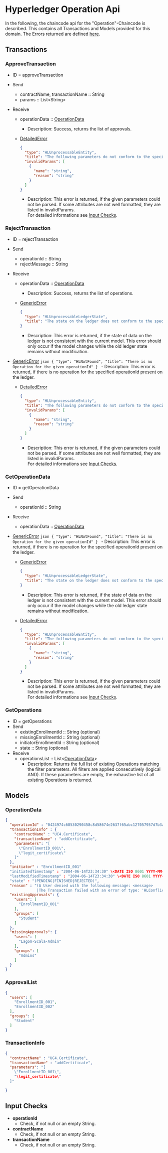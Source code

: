 # Hyperledger Operation Api

In the following, the chaincode api for the "Operation"-Chaincode is described.
This contains all Transactions and Models provided for this domain.
The Errors returned are defined [here](errors.md#Errors).

## Transactions

### ApproveTransaction
- ID = approveTransaction
- Send
    - contractName, transactionName :: String
    - params :: List\<String\>

- Receive
    - operationData :: [OperationData](#OperationData) 
      -  Description: Success, returns the list of approvals.

    - [DetailedError](errors.md#DetailedError) 
      ```json
      {
        "type": "HLUnprocessableEntity",
        "title": "The following parameters do not conform to the specified format",
        "invalidParams": [
          {
            "name": "string",
            "reason": "string"
          }
        ]
      }
      ```
       - Description: This error is returned, if the given parameters could not be parsed. If some attributes are not well formatted, they are listed in invalidParams.  
       For detailed informations see [Input Checks](#Checks).

### RejectTransaction
- ID = rejectTransaction
- Send
    - operationId :: String
    - rejectMessage :: String
- Receive
    - operationData :: [OperationData](#OperationData) 
      -  Description: Success, returns the list of operations.


    - [GenericError](errors.md#GenericError) 
      ```json
      {
        "type": "HLUnprocessableLedgerState",
        "title": "The state on the ledger does not conform to the specified format"
      }
      ```
      - Description: This error is returned, if the state of data on the ledger is not consistent with the current model. This error should only occur if the model changes while the old ledger state remains without modification.

- [GenericError](errors.md#GenericError) 
      ```json
      {
        "type": "HLNotFound",
        "title": "There is no Operation for the given operationId"
      }
      ```
      - Description: This error is returned, if there is no operation for the specified operationId present on the ledger.
    - [DetailedError](errors.md#DetailedError) 
      ```json
      {
        "type": "HLUnprocessableEntity",
        "title": "The following parameters do not conform to the specified format",
        "invalidParams": [
          {
            "name": "string",
            "reason": "string"
          }
        ]
      }
      ```
       - Description: This error is returned, if the given parameters could not be parsed. If some attributes are not well formatted, they are listed in invalidParams.  
       For detailed informations see [Input Checks](#Checks).


### GetOperationData
- ID = getOperationData
- Send
    - operationId :: String
- Receive
    - operationData :: [OperationData](#OperationData)

- [GenericError](errors.md#GenericError) 
      ```json
      {
        "type": "HLNotFound",
        "title": "There is no Operation for the given operationId"
      }
      ```
      - Description: This error is returned, if there is no operation for the specified operationId present on the ledger.
    - [GenericError](errors.md#GenericError) 
      ```json
      {
        "type": "HLUnprocessableLedgerState",
        "title": "The state on the ledger does not conform to the specified format"
      }
      ```
      - Description: This error is returned, if the state of data on the ledger is not consistent with the current model. This error should only occur if the model changes while the old ledger state remains without modification.

    - [DetailedError](errors.md#DetailedError) 
      ```json
      {
        "type": "HLUnprocessableEntity",
        "title": "The following parameters do not conform to the specified format",
        "invalidParams": [
          {
            "name": "string",
            "reason": "string"
          }
        ]
      }
      ```
       - Description: This error is returned, if the given parameters could not be parsed. If some attributes are not well formatted, they are listed in invalidParams.  
       For detailed informations see [Input Checks](#Checks).

### GetOperations
- ID = getOperations
- Send
    - existingEnrollmentId :: String (optional)
    - missingEnrollmentId :: String (optional)
    - initiatorEnrollmentId :: String (optional)
    - state :: String (optional)
- Receive
    - operationsList :: List\<[OperationData](#OperationData)\>
      - Description: Returns the full list of existing Operations matching the filter parameters.
        All filters are applied consecutively (logical AND).
        If these parameters are empty, the exhaustive list of all existing Operations is returned.

## <a id="Models" />Models

### <a id="OperationData" />OperationData
```json
{
  "operationId" : "0424974c68530290458c8d58674e2637f65abc127057957d7b3acbd24c208f93",
  "transactionInfo" : {
    "contractName" : "UC4.Certificate",
    "transactionName" : "addCertificate",
    "parameters": "[
      \"EnrollmentID_001\",
      \"legit_certificate\"
    ]"
  },
  "initiator" : "EnrollmentID_001"
  "initiatedTimestamp" : "2004-06-14T23:34:30" \<DATE ISO 8601 YYYY-MM-DDThh:mm:ss\>
  "lastModifiedTimestamp" : "2004-06-14T23:34:30" \<DATE ISO 8601 YYYY-MM-DDThh:mm:ss\>
  "state" : "(PENDING|FINISHED|REJECTED)",
  "reason" : "(A User denied with the following message: <message>
              |The Transaction failed with an error of type: 'HLConflict')",
  "existingApprovals": {
    "users": [
      "EnrollmentID_001"
    ],
    "groups": [
      "Student"
    ]
  },
  "missingApprovals": {
    "users": [
      "Lagom-Scala-Admin"
    ],
    "groups": [
      "Admins"
    ]
  }
}
```

### <a id="ApprovalList" />ApprovalList
```json
{
  "users": [
    "EnrollmentID_001",
    "EnrollmentID_002"
  ],
  "groups": [
    "Student"
  ]
}
```

### <a id="TransactionInfo" />TransactionInfo
```json
{
  "contractName" : "UC4.Certificate",
  "transactionName" : "addCertificate",
  "parameters": "[
    \"EnrollmentID_001\",
    "\legit_certificate\"
  ]"

}
```

## <a id="Checks" />Input Checks

- **operationId**
  - Check, if not null or an empty String.
- **contractName**
  - Check, if not null or an empty String.
- **transactionName**
  - Check, if not null or an empty String.
